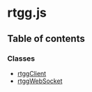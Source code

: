 # rtgg.js

## Table of contents

### Classes

- [rtggClient](classes/rtggClient.md)
- [rtggWebSocket](classes/rtggWebSocket.md)

